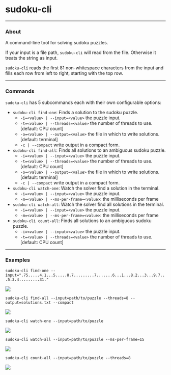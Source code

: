 # sudoku-cli

---
### About
A command-line tool for solving sudoku puzzles. 

If your input is a file path, `sudoku-cli` will read from the file. Otherwise it treats the string as input.  

`sudoku-cli` reads the first 81 non-whitespace characters from the input and fills each row from left to right, 
starting with the top row.

---
### Commands

`sudoku-cli` has 5 subcommands each with their own configurable options:
* `sudoku-cli find-one`: Finds a solution to the sudoku puzzle.
    * `-i=<value> | --input=<value>` the puzzle input.
    * `-t=<value> | --threads=<value>` the number of threads to use. [default: CPU count]
    * `-o=<value> | --output=<value>` the file in which to write solutions. [default: terminal]
    * `-c | --compact` write output in a compact form. 
* `sudoku-cli find-all`: Finds all solutions to an ambiguous sudoku puzzle.
    * `-i=<value> | --input=<value>` the puzzle input.
    * `-t=<value> | --threads=<value>` the number of threads to use. [default: CPU count]
    * `-o=<value> | --output=<value>` the file in which to write solutions. [default: terminal]
    * `-c | --compact` write output in a compact form. 
* `sudoku-cli watch-one`: Watch the solver find a solution in the terminal.
    * `-i=<value> | --input=<value>` the puzzle input.
    * `-m=<value> | --ms-per-frame=<value>`: the milliseconds per frame
* `sudoku-cli watch-all`: Watch the solver find all solutions in the terminal.
    * `-i=<value> | --input=<value>` the puzzle input.
    * `-m=<value> | --ms-per-frame=<value>`: the milliseconds per frame
* `sudoku-cli count-all`: Finds all solutions to an ambiguous sudoku puzzle.
    * `-i=<value> | --input=<value>` the puzzle input.
    * `-t=<value> | --threads=<value>` the number of threads to use. [default: CPU count]
    
---
 ### Examples
 
`sudoku-cli find-one --input=".75.....4.1...5.....8.7.........7.......6...1...8.2...3...9.7...5.3.4.........31."`

![](images/find-one.png)

`sudoku-cli find-all --input=path/to/puzzle --threads=8 --output=solutions.txt --compact`

![](images/find-all.png)

`sudoku-cli watch-one --input=path/to/puzzle`

![](images/watch-one.gif)

`sudoku-cli watch-all --input=path/to/puzzle --ms-per-frame=15`

![](images/watch-all.gif)

`sudoku-cli count-all --input=path/to/puzzle --threads=8`

![](images/count-all.png)
